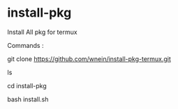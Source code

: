 # install-pkg

Install All pkg for termux

Commands :

git clone https://github.com/wnein/install-pkg-termux.git

ls

cd install-pkg

bash install.sh
